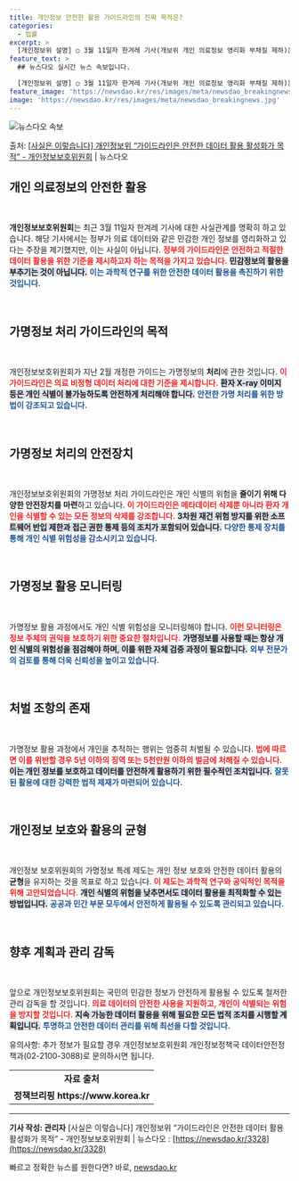 ```yaml
---
title: 개인정보 안전한 활용 가이드라인의 진짜 목적은?
categories:
  - 법률
excerpt: >
  [개인정보위 설명] ○ 3월 11일자 한겨레 기사(개보위 개인 의료정보 영리화 부채질 제하)는 사실이 아님을…
feature_text: >
  ## 뉴스다오 실시간 뉴스 속보입니다.

  [개인정보위 설명] ○ 3월 11일자 한겨레 기사(개보위 개인 의료정보 영리화 부채질 제하)는 사실이 아님을…
feature_image: 'https://newsdao.kr/res/images/meta/newsdao_breakingnews.jpg'
image: 'https://newsdao.kr/res/images/meta/newsdao_breakingnews.jpg'
---
```


![뉴스다오 속보](https://newsdao.kr/res/images/meta/newsdao_breakingnews.jpg)

<p>출처: <a href="https://newsdao.kr/3328" rel="dofollow">[사실은 이렇습니다] 개인정보위 “가이드라인은 안전한 데이터 활용 활성화가 목적” - 개인정보보호위원회</a> | 뉴스다오</p>

<h2 data-ke-size="size26">개인 의료정보의 안전한 활용</h2>

<p data-ke-size="size16">&nbsp;</p>

**개인정보보호위원회**는 최근 3월 11일자 한겨레 기사에 대한 사실관계를 명확히 하고 있습니다. 해당 기사에서는 정부가 의료 데이터와 같은 민감한 개인 정보를 영리화하고 있다는 주장을 제기했지만, 이는 사실이 아닙니다. <b><span style="color: #ee2323;">정부의 가이드라인은 안전하고 적절한 데이터 활용을 위한 기준을 제시하고자 하는 목적을 가지고 있습니다.</span></b> <b><span style="background-color: #21538527;">민감정보의 활용을 부추기는 것이 아닙니다.</span></b> <b><span style="color: #1a5490;">이는 과학적 연구를 위한 안전한 데이터 활용을 촉진하기 위한 것입니다.</span></b> 

<br>

<h2 data-ke-size="size26">가명정보 처리 가이드라인의 목적</h2>

<p data-ke-size="size16">&nbsp;</p>

개인정보보호위원회가 지난 2월 개정한 가이드는 가명정보의 **처리**에 관한 것입니다. <b><span style="color: #ee2323;">이 가이드라인은 의료 비정형 데이터 처리에 대한 기준을 제시합니다.</span></b> <b><span style="background-color: #21538527;">환자 X-ray 이미지 등은 개인 식별이 불가능하도록 안전하게 처리해야 합니다.</span></b> <b><span style="color: #1a5490;">안전한 가명 처리를 위한 방법이 강조되고 있습니다.</span></b> 

<br>

<h2 data-ke-size="size26">가명정보 처리의 안전장치</h2>

<p data-ke-size="size16">&nbsp;</p>

개인정보보호위원회의 가명정보 처리 가이드라인은 개인 식별의 위험을 <b>줄이기 위해 다양한 안전장치를 마련</b>하고 있습니다. <b><span style="color: #ee2323;">이 가이드라인은 메타데이터 삭제뿐 아니라 환자 개인을 식별할 수 있는 모든 정보의 삭제를 강조합니다.</span></b> <b><span style="background-color: #21538527;">3차원 재건 위험 방지를 위한 소프트웨어 반입 제한과 접근 권한 통제 등의 조치가 포함되어 있습니다.</span></b> <b><span style="color: #1a5490;">다양한 통제 장치를 통해 개인 식별 위험성을 감소시키고 있습니다.</span></b> 

<br>

<h2 data-ke-size="size26">가명정보 활용 모니터링</h2>

<p data-ke-size="size16">&nbsp;</p>

가명정보 활용 과정에서도 개인 식별 위험성을 모니터링해야 합니다. <b><span style="color: #ee2323;">이런 모니터링은 정보 주체의 권익을 보호하기 위한 중요한 절차입니다.</span></b> <b><span style="background-color: #21538527;">가명정보를 사용할 때는 항상 개인 식별의 위험성을 점검해야 하며, 이를 위한 자체 검증 과정이 필요합니다.</span></b> <b><span style="color: #1a5490;">외부 전문가의 검토를 통해 더욱 신뢰성을 높이고 있습니다.</span></b> 

<br>

<h2 data-ke-size="size26">처벌 조항의 존재</h2>

<p data-ke-size="size16">&nbsp;</p>

가명정보 활용 과정에서 개인을 추적하는 행위는 엄중히 처벌될 수 있습니다. <b><span style="color: #ee2323;">법에 따르면 이를 위반할 경우 5년 이하의 징역 또는 5천만원 이하의 벌금에 처해질 수 있습니다.</span></b> <b><span style="background-color: #21538527;">이는 개인 정보를 보호하고 데이터를 안전하게 활용하기 위한 필수적인 조치입니다.</span></b> <b><span style="color: #1a5490;">잘못된 활용에 대한 강력한 법적 제재가 마련되어 있습니다.</span></b> 

<br>

<h2 data-ke-size="size26">개인정보 보호와 활용의 균형</h2>

<p data-ke-size="size16">&nbsp;</p>

개인정보 보호위원회의 가명정보 특례 제도는 개인 정보 보호와 안전한 데이터 활용의 <b>균형</b>을 유지하는 것을 목표로 하고 있습니다. <b><span style="color: #ee2323;">이 제도는 과학적 연구와 공익적인 목적을 위해 고안되었습니다.</span></b> <b><span style="background-color: #21538527;">개인 식별의 위험을 낮추면서도 데이터 활용을 최적화할 수 있는 방법입니다.</span></b> <b><span style="color: #1a5490;">공공과 민간 부문 모두에서 안전하게 활용될 수 있도록 관리되고 있습니다.</span></b> 

<br>

<h2 data-ke-size="size26">향후 계획과 관리 감독</h2>

<p data-ke-size="size16">&nbsp;</p>

앞으로 개인정보보호위원회는 국민의 민감한 정보가 안전하게 활용될 수 있도록 철저한 관리 감독을 할 것입니다. <b><span style="color: #ee2323;">의료 데이터의 안전한 사용을 지원하고, 개인이 식별되는 위험을 방지할 것입니다.</span></b> <b><span style="background-color: #21538527;">지속 가능한 데이터 활용을 위해 필요한 모든 법적 조치를 시행할 계획입니다.</span></b> <b><span style="color: #1a5490;">투명하고 안전한 데이터 관리를 위해 최선을 다할 것입니다.</span></b>

<p data-ke-size="size16"></p>

유의사항: 추가 정보가 필요할 경우 개인정보보호위원회 개인정보정책국 데이터안전정책과(02-2100-3088)로 문의하시면 됩니다.</p> 

<table>
  <tr>
    <td style="text-align: center; height: 17px;"><b>자료 출처</b></td>
  </tr>
  <tr>
    <td style="text-align: center; height: 17px;"><b>정책브리핑 https://www.korea.kr</b></td>
  </tr>
</table>

<hr> 

<p data-ke-size="size16"></p>

**기사 작성: 관리자**  [사실은 이렇습니다] 개인정보위 “가이드라인은 안전한 데이터 활용 활성화가 목적” - 개인정보보호위원회 | 뉴스다오  : [https://newsdao.kr/3328](https://newsdao.kr/3328) 

빠르고 정확한 뉴스를 원한다면? 바로, <a href="https://newsdao.kr" rel="dofollow">newsdao.kr</a>


